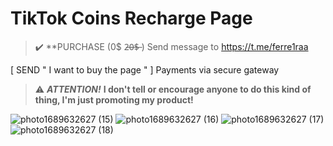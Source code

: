 # TikTok Coins Recharge Page

> ✔️ **PURCHASE (0$ 2̶0̶$̶ ) Send message to https://t.me/ferre1raa

[ SEND " I want to buy the page " ]
Payments via secure gateway

>⚠️ ***ATTENTION!*** **I don't tell or encourage anyone to do this kind of thing, I'm just promoting my product!**


![photo1689632627 (15)](https://github.com/ferre1raa/TikTok-Fake-Coins-Recharge-Page/assets/140260560/b2b4161e-0585-4fc2-b93a-934e7817cf4c)
![photo1689632627 (16)](https://github.com/ferre1raa/TikTok-Fake-Coins-Recharge-Page/assets/140260560/d6bdcc30-6c72-4c8a-a054-ccaf64473b98)
![photo1689632627 (17)](https://github.com/ferre1raa/TikTok-Fake-Coins-Recharge-Page/assets/140260560/a55c9d4b-3b18-4c80-afed-d7f634301e07)
![photo1689632627 (18)](https://github.com/ferre1raa/TikTok-Fake-Coins-Recharge-Page/assets/140260560/aedeb0ce-7887-49ba-81f8-dda52fa7d37f)

